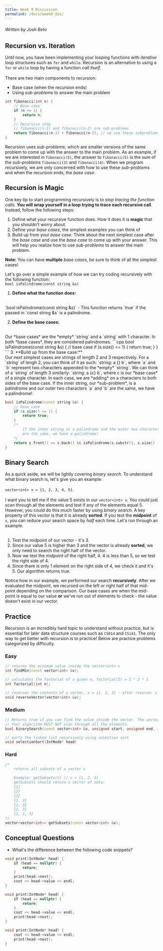 ```yaml
---
title: Week 9 Discussion
permalink: /docs/week9_dis/
---
```


###### Written by Josh Beto

## Recursion vs. Iteration

Until now, you have been implementing your looping functions with *iterative* loop structures such as `for` and `while`. 
Recursion is an alternative to using a `for` or `while` loop by having a function *call itself*. 
<br><br>
There are two main components to recursion:
* Base case (when the recursion ends)
* Using *sub-problems* to answer the main problem
```cpp
int fibonacci(int n) {
    // Base case
    if (n <= 1) {
        return n;
    }
    // Recursive step
    // fibonacci(n-1) and fibonacci(n-2) are sub-problems
    return fibonacci(n-1) + fibonacci(n-2); // we use these subproblems to answer the main problem
}
```
Recursion uses *sub-problems*, which are smaller versions of the same problem to come up with the answer to the main problem. As an example, if we are interested in `fibonacci(5)`, the answer to `fibonacci(5)` is the sum of the *sub-problems* `fibonacci(3)` and `fibonacci(4)`. When we program recursively, we are only concerned with how to use these *sub-problems* and when the recursion ends, the *base case*.

## Recursion is Magic

One key tip to start programming recursively is to *stop tracing the function calls*. **You will wrap yourself in a loop trying to trace each recursive call**. Instead, follow the following steps:

1. Define what your recursive function does. How it does it is **magic** that you shouldn't worry about.
2. Define your *base cases*, the simplest examples you can think of
3. Build up from your *base case*. Think about the next simplest case after the *base case* and use the *base case* to come up with your answer. This will help you realize how to use *sub-problems* to answer the main problem.

**Note:** You can have **multiple** *base cases*, be sure to think of all the simplest cases!

Let's go over a simple example of how we can try coding recursively with the following function: 
<br>
`bool isPalindrome(const string &s)`

1. **Define what the function does:**
<br>
`bool isPalindrome(const string &s)` - This function returns `true` if the passed in `const string &s` is a palindrome.

2. **Define the base cases:**
<br>
Our *base cases* are the *empty* `string` and a `string` with 1 character. In both *base cases*, they are considered palindromes.
```cpp
bool isPalindrome(const string &s) {
    // base case
    if (s.size() <= 1) {
        return true;
    }
}
```
3. **Build up from the base case:**
<br>
Our next simplest cases are strings of length 2 and 3 respectively. For a `string` of lengh 2, you can think of it as such: `string: a {} b`, where `a` and `b` represent two characters appended to the *empty* `string`. We can think of a `string` of length 3 similarly: `string: a {c} b`, where c is our *base case* of a single character. In each case, we are *adding* on a characters to both sides of the base case. If the inner string, our *sub-problem*, is a palindrome and our outer two characters `a` and `b` are the same, we have a palindrome!

```cpp
bool isPalindrome(const string &s) {
    // base case
    if (s.size() <= 1) {
        return true;
    }
    /*
        if the inner string is a palindrome and the outer two characters
        are the same, we have a palindrome!
    */
    return s.front() == s.back() && isPalindrome(s.substr(1, s.size() - 2));
}
```
## Binary Search

As a quick aside, we will be lightly covering *binary search*. To understand what binary search is, let's give you an example: 
<br><br>
`vector<int> v = {1, 2, 3, 4, 5}`. 
<br><br>
I want you to tell me if the value 5 exists in our `vector<int> v`. You could just scan through all the elements and test if any of the elements equal 5. However, you could do this much faster by using *binary search*. A key property of this vector is that it is already **sorted**. If you test the **midpoint** of `v`, you can reduce your search space by *half* each time. Let's run through an example. 
<br><br>
1. Test the midpoint of our vector - it's 3.
2. Since our value 5 is higher than 3 and the vector is already **sorted**, we only need to search the right half of the vector.
3. Now we test the midpoint of the right half, 4. 4 is less than 5, so we test the right side of 4.
4. Since there is only 1 element on the right side of 4, we check it and it's 5. Our algorithm returns true.

Notice how in our example, we performed our search **recursively**. After we evaluated the midpoint, we recursed on the left or right half of that mid-point depending on the comparison. Our base cases are when the mid-point is equal to our value **or** we've run out of elements to check - the value doesn't exist in our vector.

## Practice

Recursion is an incredibly hard topic to understand without practice, but is essential for later data structure courses such as `CS014` and `CS141`. The only way to get better with recursion is to practice! Below are practice problems categorized by difficulty.

### **Easy**
```cpp
// returns the minimum value inside the vector<int> v
int findMin(const vector<int> &v);

// calculates the factorial of a given n, factorial(3) = 3 * 2 * 1
int factorial(int n);

// reverses the contents of a vector, v = {1, 2, 3} - after reverse: v = {3, 2, 1}
void reverseVector(vector<int> &v);
```
### **Medium**
```cpp
// Returns true if you can find the value inside the vector. The vector is SORTED
// Your algorithm MUST NOT scan through all the elements.
bool binarySearch(const vector<int> &v, unsigned start, unsigned end, int value);

// sorts the linked list recursively using selection sort
void selectionSort(IntNode* head)
```
### **Hard**
```cpp
/*
    returns all subsets of a vector v

    Example: getSubsets(v) // v = {1, 2, 3}
    getSubsets should return a vector of sets:
    {1}
    {2}
    {3}
    {1, 2}
    {1, 3}
    {2, 3}
    {1, 2, 3}
*/
vector<vector<int>> getSubsets(const vector<int> &v);

```

## Conceptual Questions
* What's the difference between the following code snippets?
```cpp
void print(IntNode* head) {
    if (head == nullptr) {
        return;
    }
    print(head->next);
    cout << head->value << endl;
}
```
```cpp
void print(IntNode* head) {
    if (head == nullptr) {
        return;
    }
    cout << head->value << endl;
    print(head->next);
}
```
```cpp
void print(IntNode* head) {
    cout << head->value << endl;
    print(head->next);
}
```